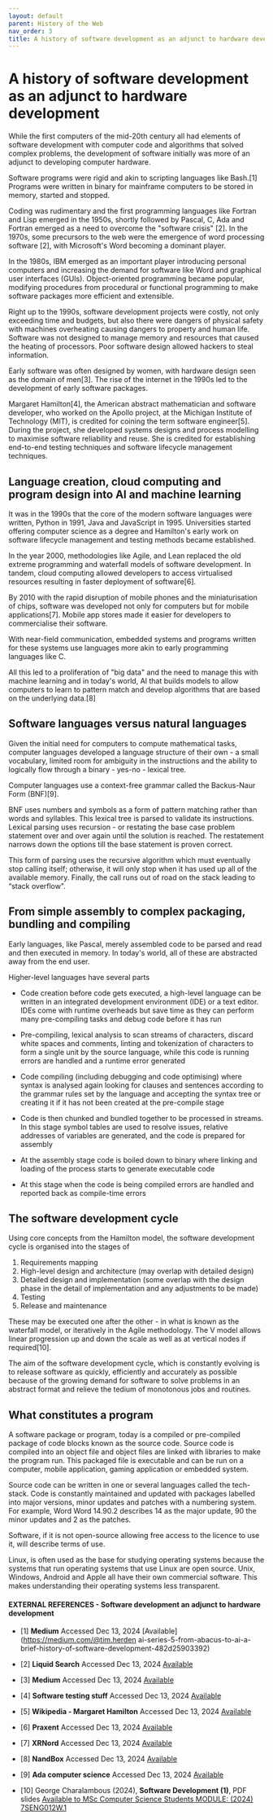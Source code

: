 ```yaml
---
layout: default
parent: History of the Web
nav_order: 3
title: A history of software development as an adjunct to hardware development
---
```



# A history of software development as an adjunct to hardware development

While the first computers of the mid-20th century all had elements of software development with computer code and algorithms that solved complex problems, the development of software initially was more of an adjunct to developing computer hardware.

Software programs were rigid and akin to scripting languages like Bash.[1] Programs were written in binary for mainframe computers to be stored in memory, started and stopped. 

Coding was rudimentary and the first programming languages like Fortran and Lisp emerged in the 1950s, shortly followed by Pascal, C, Ada and Fortran emerged as a need to overcome the "software crisis" [2]. In the 1970s, some precursors to the web were the emergence of word processing software [2], with Microsoft's Word becoming a dominant player.

In the 1980s, IBM emerged as an important player introducing personal computers and increasing the demand for software like Word and graphical user interfaces (GUIs). Object-oriented programming became popular, modifying procedures from procedural or functional programming to make software packages more efficient and extensible.

Right up to the 1990s, software development projects were costly, not only exceeding time and budgets, but also there were dangers of physical safety with machines overheating causing dangers to property and human life. Software was not designed to manage memory and resources that caused the heating of processors. Poor software design allowed hackers to steal information. 

Early software was often designed by women, with hardware design seen as the domain of men[3]. The rise of the internet in the 1990s led to the development of early software packages.

Margaret Hamilton[4], the American abstract mathematician and software developer, who worked on the Apollo project, at the Michigan Institute of Technology (MIT), is credited for coining the term software engineer[5]. During the project, she developed systems designs and process modelling to maximise software reliability and reuse. She is credited for establishing end-to-end testing techniques and software lifecycle management techniques. 

## Language creation, cloud computing and program design into AI and machine learning

It was in the 1990s that the core of the modern software languages were written, Python in 1991, Java and JavaScript in 1995. Universities started offering computer science as a degree and Hamilton's early work on software lifecycle management and testing methods became established.

In the year 2000, methodologies like Agile, and Lean replaced the old extreme programming and waterfall models of software development. In tandem, cloud computing allowed developers to access virtualised resources resulting in faster deployment of software[6].

By 2010 with the rapid disruption of mobile phones and the miniaturisation of chips, software was developed not only for computers but for mobile applications[7]. Mobile app stores made it easier for developers to commercialise their software.

With near-field communication, embedded systems and programs written for these systems use languages more akin to early programming languages like C.

All this led to a proliferation of "big data" and the need to manage this with machine learning and in today's world, AI that builds models to allow computers to learn to pattern match and develop algorithms that are based on the underlying data.[8]

## Software languages versus natural languages

Given the initial need for computers to compute mathematical tasks, computer languages developed a language structure of their own - a small vocabulary, limited room for ambiguity in the instructions and the ability to logically flow through a binary - yes-no - lexical tree.

Computer languages use a context-free grammar called the Backus-Naur Form (BNF)[9]. 

BNF uses numbers and symbols as a form of pattern matching rather than words and syllables. This lexical tree is parsed to validate its instructions. Lexical parsing uses recursion - or restating the base case problem statement over and over again until the solution is reached. The restatement narrows down the options till the base statement is proven correct. 

This form of parsing uses the recursive algorithm which must eventually stop calling itself; otherwise, it will only stop when it has used up all of the available memory. Finally, the call runs out of road on the stack leading to “stack overflow".

## From simple assembly to complex packaging, bundling and compiling

Early languages, like Pascal, merely assembled code to be parsed and read and then executed in memory. In today's world, all of these are abstracted away from the end user.

Higher-level languages have several parts

- Code creation before code gets executed, a high-level language can be written in an integrated development environment (IDE) or a text editor. IDEs come with runtime overheads but save time as they can perform many pre-compiling tasks and debug code before it has run

- Pre-compiling, lexical analysis to scan streams of characters, discard white spaces and comments, linting and tokenization of characters to form a single unit by the source language, while this code is running errors are handled and a runtime error generated

- Code compiling (including debugging and code optimising) where syntax is analysed again looking for clauses and sentences according to the grammar rules set by the language and accepting the syntax tree or creating it if it has not been created at the pre-compile stage

- Code is then chunked and bundled together to be processed in streams. In this stage symbol tables are used to resolve issues, relative addresses of variables are generated, and the code is prepared for assembly

- At the assembly stage code is boiled down to binary where linking and loading of the process starts to generate executable code

- At this stage when the code is being compiled errors are handled and reported back as compile-time errors

## The software development cycle

Using core concepts from the Hamilton model, the software development cycle is organised into the stages of

1. Requirements mapping
2. High-level design and architecture (may overlap with detailed design)
3. Detailed design and implementation (some overlap with the design phase in the detail of implementation and any adjustments to be made)
4. Testing
5. Release and maintenance

These may be executed one after the other - in what is known as the waterfall model, or iteratively in the Agile methodology.
The V model allows linear progression up and down the scale as well as at vertical nodes if required[10].

The aim of the software development cycle, which is constantly evolving is to release software as quickly, efficiently and accurately as possible because of the growing demand for software to solve problems in an abstract format and relieve the tedium of monotonous jobs and routines.

## What constitutes a program

A software package or program, today is a compiled or pre-compiled package of code blocks known as the source code. Source code is compiled into an object file and object files are linked with libraries to make the program run. This packaged file is executable and can be run on a computer, mobile application, gaming application or embedded system.

Source code can be written in one or several languages called the tech-stack. Code is constantly maintained and updated with packages labelled into major versions, minor updates and patches with a numbering system. For example, Word Word 14.90.2 describes 14 as the major update, 90 the minor updates and 2 as the patches. 

Software, if it is not open-source allowing free access to the licence to use it, will describe terms of use.

Linux, is often used as the base for studying operating systems because the systems that run operating systems that use Linux are open source. Unix, Windows, Android and Apple all have their own commercial software. This makes understanding their operating systems less transparent.


#### EXTERNAL REFERENCES - Software development an adjunct to hardware development


- [1] __Medium__ Accessed Dec 13, 2024 [Available](https://medium.com/@tim.herden ai-series-5-from-abacus-to-ai-a-brief-history-of-software-development-482d25903392)

- [2] __Liquid Search__ Accessed Dec 13, 2024 [Available](https://www.liquisearch.com/history_of_software_engineering/overview)

- [3] __Medium__ Accessed Dec 13, 2024 [Available](https://medium.com/@mitzijackson/history-of-software-development-from-punched-cards-to-artificial-intelligence-6dc779d1d784)

- [4] __Software testing stuff__ Accessed Dec 13, 2024 [Available](https://www.softwaretestingstuff.com/2007/09/brief-history-of-software-engineering.html)
 
- [5] __Wikipedia - Margaret Hamilton__ Accessed Dec 13, 2024 [Available](https://en.wikipedia.org/wiki/Margaret_Hamilton_software_engineer)

- [6] __Praxent__ Accessed Dec 13, 2024 [Available](https://praxent.com/blog/history-of-software-development-innovation)

- [7] __XRNord__ Accessed Dec 13, 2024 [Available](https://www.xrnord.com/post/the-history-of-software-development-from-early-days-to-modern-times)

- [8] __NandBox__ Accessed Dec 13, 2024 [Available](https://nandbox.com/the-history-of-software-development-over-70-years-of-innovation/)

- [9] __Ada computer science__ Accessed Dec 13, 2024 [Available](https://adacomputerscience.org/concepts/trans_bnf)

- [10]  George Charalambous (2024), __Software Development (1)__, PDF slides [Available to MSc Computer Science Students MODULE: (2024) 7SENG012W.1](https://learning.westminster.ac.uk/ultra/courses/_98804_1/outline/file/_5365890_1)
